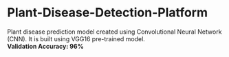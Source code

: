 # Plant-Disease-Detection-Platform
Plant disease prediction model created using Convolutional Neural Network (CNN). It is built using VGG16 pre-trained model.\
<b>Validation Accuracy: 96%</b>

